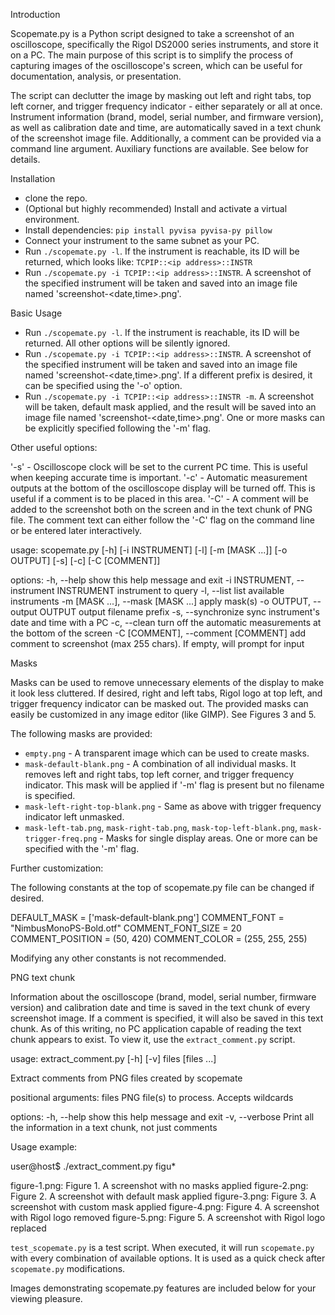 Introduction

Scopemate.py is a Python script designed to take a screenshot of an oscilloscope, specifically the Rigol DS2000 series instruments, and store it on a PC. The main purpose of this script is to simplify the process of capturing images of the oscilloscope's screen, which can be useful for documentation, analysis, or presentation.

The script can declutter the image by masking out left and right tabs, top left corner, and trigger frequency indicator - either separately or all at once. Instrument information (brand, model, serial number, and firmware version), as well as calibration date and time, are automatically saved in a text chunk of the screenshot image file. Additionally, a comment can be provided via a command line argument. Auxiliary functions are available. See below for details.

Installation

* clone the repo.
* (Optional but highly recommended) Install and activate a virtual environment.
* Install dependencies: `pip install pyvisa pyvisa-py pillow`
* Connect your instrument to the same subnet as your PC.
* Run `./scopemate.py -l`. If the instrument is reachable, its ID will be returned, which looks like: `TCPIP::<ip address>::INSTR`
* Run `./scopemate.py -i TCPIP::<ip address>::INSTR`. A screenshot of the specified instrument will be taken and saved into an image file named 'screenshot-<date,time>.png'.

Basic Usage

* Run `./scopemate.py -l`. If the instrument is reachable, its ID will be returned. All other options will be silently ignored.
* Run `./scopemate.py -i TCPIP::<ip address>::INSTR`. A screenshot of the specified instrument will be taken and saved into an image file named 'screenshot-<date,time>.png'. If a different prefix is desired, it can be specified using the '-o' option.
* Run `./scopemate.py -i TCPIP::<ip address>::INSTR -m`. A screenshot will be taken, default mask applied, and the result will be saved into an image file named 'screenshot-<date,time>.png'. One or more masks can be explicitly specified following the '-m' flag.

Other useful options:

'-s' - Oscilloscope clock will be set to the current PC time. This is useful when keeping accurate time is important.
'-c' - Automatic measurement outputs at the bottom of the oscilloscope display will be turned off. This is useful if a comment is to be placed in this area.
'-C' - A comment will be added to the screenshot both on the screen and in the text chunk of PNG file. The comment text can either follow the '-C' flag on the command line or be entered later interactively.

usage: scopemate.py [-h] [-i INSTRUMENT] [-l] [-m [MASK ...]] [-o OUTPUT] [-s] [-c] [-C [COMMENT]]

options:
  -h, --help            show this help message and exit
  -i INSTRUMENT, --instrument INSTRUMENT
                        instrument to query
  -l, --list            list available instruments
  -m [MASK ...], --mask [MASK ...]
                        apply mask(s)
  -o OUTPUT, --output OUTPUT
                        output filename prefix
  -s, --synchronize     sync instrument's date and time with a PC
  -c, --clean           turn off the automatic measurements at the bottom of the screen
  -C [COMMENT], --comment [COMMENT]
                        add comment to screenshot (max 255 chars). If empty, will prompt for input

Masks

Masks can be used to remove unnecessary elements of the display to make it look less cluttered. If desired, right and left tabs, Rigol logo at top left, and trigger frequency indicator can be masked out. The provided masks can easily be customized in any image editor (like GIMP). See Figures 3 and 5.

The following masks are provided:

* `empty.png` - A transparent image which can be used to create masks.
* `mask-default-blank.png` - A combination of all individual masks. It removes left and right tabs, top left corner, and trigger frequency indicator. This mask will be applied if '-m' flag is present but no filename is specified.
* `mask-left-right-top-blank.png` - Same as above with trigger frequency indicator left unmasked.
* `mask-left-tab.png`, `mask-right-tab.png`, `mask-top-left-blank.png`, `mask-trigger-freq.png` - Masks for single display areas. One or more can be specified with the '-m' flag.

Further customization:

The following constants at the top of scopemate.py file can be changed if desired.

DEFAULT_MASK = ['mask-default-blank.png']
COMMENT_FONT = "NimbusMonoPS-Bold.otf"
COMMENT_FONT_SIZE = 20
COMMENT_POSITION = (50, 420)
COMMENT_COLOR = (255, 255, 255)

Modifying any other constants is not recommended.

PNG text chunk

Information about the oscilloscope (brand, model, serial number, firmware version) and calibration date and time is saved in the text chunk of every screenshot image. If a comment is specified, it will also be saved in this text chunk. As of this writing, no PC application capable of reading the text chunk appears to exist. To view it, use the `extract_comment.py` script.

usage: extract_comment.py [-h] [-v] files [files ...]

Extract comments from PNG files created by scopemate

positional arguments:
  files          PNG file(s) to process. Accepts wildcards

options:
  -h, --help     show this help message and exit
  -v, --verbose  Print all the information in a text chunk, not just comments

Usage example:

user@host$ ./extract_comment.py figu*

figure-1.png: Figure 1. A screenshot with no masks applied
figure-2.png: Figure 2. A screenshot with default mask applied
figure-3.png: Figure 3. A screenshot with custom mask applied
figure-4.png: Figure 4. A screenshot with Rigol logo removed
figure-5.png: Figure 5. A screenshot with Rigol logo replaced

`test_scopemate.py` is a test script. When executed, it will run `scopemate.py` with every combination of available options. It is used as a quick check after `scopemate.py` modifications. 

Images demonstrating scopemate.py features are included below for your viewing pleasure.